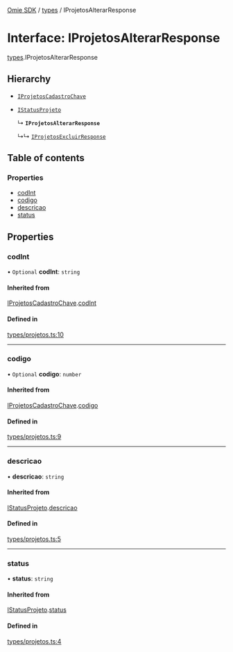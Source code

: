 [Omie SDK](../README.md) / [types](../modules/types.md) / IProjetosAlterarResponse

# Interface: IProjetosAlterarResponse

[types](../modules/types.md).IProjetosAlterarResponse

## Hierarchy

- [`IProjetosCadastroChave`](types.IProjetosCadastroChave.md)

- [`IStatusProjeto`](types.IStatusProjeto.md)

  ↳ **`IProjetosAlterarResponse`**

  ↳↳ [`IProjetosExcluirResponse`](types.IProjetosExcluirResponse.md)

## Table of contents

### Properties

- [codInt](types.IProjetosAlterarResponse.md#codint)
- [codigo](types.IProjetosAlterarResponse.md#codigo)
- [descricao](types.IProjetosAlterarResponse.md#descricao)
- [status](types.IProjetosAlterarResponse.md#status)

## Properties

### codInt

• `Optional` **codInt**: `string`

#### Inherited from

[IProjetosCadastroChave](types.IProjetosCadastroChave.md).[codInt](types.IProjetosCadastroChave.md#codint)

#### Defined in

[types/projetos.ts:10](https://github.com/lucas-bogos/omie-sdk/blob/96c014c/src/types/projetos.ts#L10)

___

### codigo

• `Optional` **codigo**: `number`

#### Inherited from

[IProjetosCadastroChave](types.IProjetosCadastroChave.md).[codigo](types.IProjetosCadastroChave.md#codigo)

#### Defined in

[types/projetos.ts:9](https://github.com/lucas-bogos/omie-sdk/blob/96c014c/src/types/projetos.ts#L9)

___

### descricao

• **descricao**: `string`

#### Inherited from

[IStatusProjeto](types.IStatusProjeto.md).[descricao](types.IStatusProjeto.md#descricao)

#### Defined in

[types/projetos.ts:5](https://github.com/lucas-bogos/omie-sdk/blob/96c014c/src/types/projetos.ts#L5)

___

### status

• **status**: `string`

#### Inherited from

[IStatusProjeto](types.IStatusProjeto.md).[status](types.IStatusProjeto.md#status)

#### Defined in

[types/projetos.ts:4](https://github.com/lucas-bogos/omie-sdk/blob/96c014c/src/types/projetos.ts#L4)
